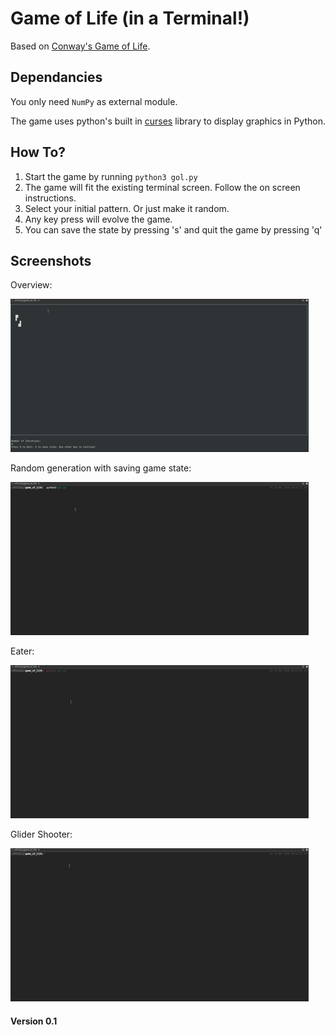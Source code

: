 # Game of Life (in a Terminal!)

Based on [Conway's Game of Life](https://en.wikipedia.org/wiki/Conway%27s_Game_of_Life).


## Dependancies
You only need `NumPy` as external module.

The game uses python's built in [curses](https://docs.python.org/3/howto/curses.html) library to display graphics in Python.

## How To?
1. Start the game by running  ```python3 gol.py```
2. The game will fit the existing terminal screen. Follow the on screen instructions.
3. Select your initial pattern. Or just make it random.
4. Any key press will evolve the game. 
5. You can save the state by pressing 's' and quit the game by pressing 'q'


## Screenshots

Overview:

![](screenshots/Blinker.gif)


Random generation with saving game state:

![](screenshots/SaveGame.gif)


Eater:

![](screenshots/Eater.gif)


Glider Shooter:

![](screenshots/GliderShooter.gif)


#### Version 0.1